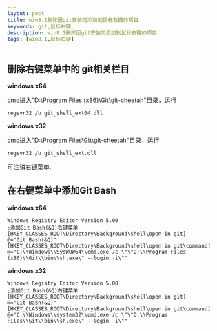```yaml
---
layout: post
title: win8.1删除因git安装而添加到鼠标右键的项目
keywords: git,鼠标右键
description: win8.1删除因git安装而添加到鼠标右键的项目
tags: [win8.1,鼠标右键]
---
```


## 删除右键菜单中的 git相关栏目

**windows x64**

cmd进入"D:\Program Files (x86)\Git\git-cheetah"目录，运行

```
regsvr32 /u git_shell_ext64.dll
```

**windows x32**

cmd进入"D:\Program Files\Git\git-cheetah"目录，运行

```
regsvr32 /u git_shell_ext.dll
```

可注销右键菜单.

## 在右键菜单中添加Git Bash

**windows x64**

```
Windows Registry Editor Version 5.00
;添加Git Bash(&Q)右键菜单
[HKEY_CLASSES_ROOT\Directory\Background\shell\open in git]
@="Git Bash(&Q)"
[HKEY_CLASSES_ROOT\Directory\Background\shell\open in git\command]
@="C:\\Windows\\SysWOW64\\cmd.exe /c \"\"D:\\Program Files (x86)\\Git\\bin\\sh.exe\" --login -i\""
```

**windows x32**

```
Windows Registry Editor Version 5.00
;添加Git Bash(&Q)右键菜单
[HKEY_CLASSES_ROOT\Directory\Background\shell\open in git]
@="Git Bash(&Q)"
[HKEY_CLASSES_ROOT\Directory\Background\shell\open in git\command]
@="C:\\Windows\\system32\\cmd.exe /c \"\"D:\\Program Files\\Git\\bin\\sh.exe\" --login -i\""
```